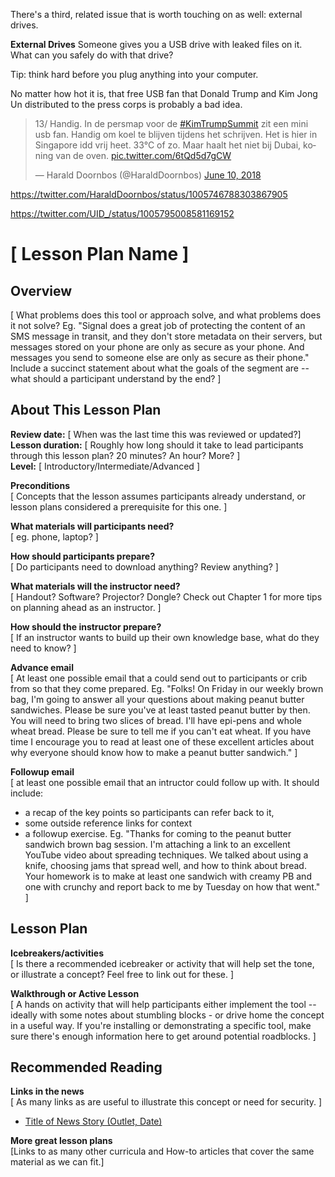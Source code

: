 There's a third, related issue that is worth touching on as well: external drives. 

**External Drives** Someone gives you a USB drive with leaked files on it. What can you safely do with that drive?

Tip: think hard before you plug anything into your computer. 

No matter how hot it is, that free USB fan that Donald Trump and Kim Jong Un distributed to the press corps is probably a bad idea.

<blockquote class="twitter-tweet" data-conversation="none" data-lang="en"><p lang="nl" dir="ltr">13/ Handig. In de persmap voor de <a href="https://twitter.com/hashtag/KimTrumpSummit?src=hash&amp;ref_src=twsrc%5Etfw">#KimTrumpSummit</a> zit een mini usb fan. Handig om koel te blijven tijdens het schrijven. Het is hier in Singapore idd vrij heet. 33°C of zo. Maar haalt het niet bij Dubai, koning van de oven. <a href="https://t.co/6tQd5d7gCW">pic.twitter.com/6tQd5d7gCW</a></p>&mdash; Harald Doornbos (@HaraldDoornbos) <a href="https://twitter.com/HaraldDoornbos/status/1005746788303867905?ref_src=twsrc%5Etfw">June 10, 2018</a></blockquote>
<script async src="https://platform.twitter.com/widgets.js" charset="utf-8"></script>

https://twitter.com/HaraldDoornbos/status/1005746788303867905

https://twitter.com/UID_/status/1005795008581169152

# \[ Lesson Plan Name \]

## Overview
 \[ What problems does this tool or approach solve, and what
problems does it not solve? Eg. "Signal does a great job of protecting
the content of an SMS message in transit, and they don't store metadata
on their servers, but messages stored on your phone are only as secure
as your phone. And messages you send to someone else are only as secure
as their phone." 
Include a succinct statement about what the goals of the segment are -- what
should a participant understand by the end? \]

## About This Lesson Plan

**Review date:** \[ When was the last time this was reviewed or updated?\]  
**Lesson duration:** \[ Roughly how long should it take to lead participants through this lesson plan? 20 minutes? An hour? More? \]  
**Level:** \[ Introductory/Intermediate/Advanced \] 

**Preconditions**  
\[ Concepts that the lesson assumes participants already understand, or lesson plans considered a prerequisite for this one. \]

**What materials will participants need?**  
\[ eg. phone, laptop? \]

**How should participants prepare?**  
\[ Do participants need to download anything? Review anything? \]

**What materials will the instructor need?**  
\[ Handout? Software? Projector? Dongle? Check out Chapter 1 for more tips on planning ahead as an instructor. \]

**How should the instructor prepare?**  
\[ If an instructor wants to build up their own knowledge base, what do they
need to know? \]

**Advance email**  
\[ At least one possible email that a could send out to participants or crib from so that they come prepared. Eg. "Folks! On Friday in our weekly brown bag, I'm going to answer all your questions about making peanut butter sandwiches. Please be sure you've at least tasted peanut butter by then. You will need to bring two slices of bread. I'll have epi-pens and whole wheat bread. Please be sure to tell me if you can't eat wheat. If you have time I encourage you to read at least one of these excellent articles about why everyone should know how to make a peanut butter sandwich." \]

**Followup email**  
\[ at least one possible email that an intructor could follow up with. It should include:

+ a recap of the key points so participants can refer back to it,
+ some outside reference links for context
+ a followup exercise. Eg. "Thanks for coming to the peanut butter sandwich brown bag session. I'm attaching a link to an excellent YouTube video about spreading techniques. We talked about using a knife, choosing jams that spread well, and how to think about bread. Your homework is to make at least one sandwich with creamy PB and one with crunchy and report back to me by Tuesday on how that went." \]

## Lesson Plan

**Icebreakers/activities**  
\[ Is there a recommended icebreaker or activity that will help set the tone, or illustrate a concept? Feel free to link out for these. \]

**Walkthrough or Active Lesson**  
\[ A hands on activity that will help participants either implement the tool -- ideally with some notes about stumbling blocks - or drive home the concept in a useful way. If you're installing or demonstrating a specific tool, make sure there's enough information here to get around potential roadblocks. \]

## Recommended Reading

**Links in the news**  
\[ As many links as are useful to illustrate this concept or need for security. \]

* [Title of News Story (Outlet, Date)](URL)


**More great lesson plans**  
\[Links to as many other curricula and How-to articles that cover the same material as we can fit.\]

